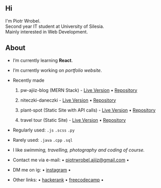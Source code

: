 <h2>Hi </h2>
<p>I'm Piotr Wrobel.<br />
Second year IT student at University of Silesia.<br />
Mainly interested in Web Development.</p>

## About
* I’m currently learning **React**.
* I’m currently working on *portfolio website*.
* Recently made

  1. pw-ajiiz-blog (MERN Stack) - [Live Version](https://pw-ajiiz-blog.netlify.app/) • [Repository](https://github.com/ajiiz/pw-ajiiz-blog)
  
  2. niteczki-daneczki - [Live Version](https://niteczki-daneczki.netlify.app/) • [Repository](https://github.com/ajiiz/niteczki-daneczki-website)
  
  3. plant-spot (Static Site with API calls) - [Live Version](https://plantspot.netlify.app/) • [Repository](https://github.com/ajiiz/plants-react-app) 
  
  4. travel tour (Static Site) - [Live Version](https://travel-tour-website.netlify.app/) • [Repository](https://github.com/ajiiz/travel-tour-website)

* Regularly used: `.js` `.scss` `.py`
* Rarely used: `.java` `.cpp` `.sql`
* I like *swimming, travelling, photography and coding of course.*
* Contact me via e-mail: • piotrwrobel.ajiiz@gmail.com •
* DM me on ig: • <a href="https://www.instagram.com/pvvrbl/">instagram</a> •
* Other links: • <a href="https://www.hackerrank.com/ajiiz"> hackerank</a> • <a href="https://www.freecodecamp.org/ajiiz">freecodecamp</a> •

